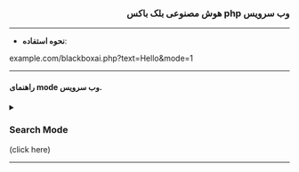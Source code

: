 ### <div dir="rtl">وب سرویس php هوش مصنوعی بلک باکس</div>
***
* **نحوه استفاده**:

example.com/blackboxai.php?text=Hello&mode=1
***

#### راهنمای mode وب سرویس.

<details markdown="1"> <summary><h3>Search Mode</h3> (click here)</summary> 

| Mode | Search Type |
| - | - |
| **Mode 0** | **Search the AI ​​database** |
| **Mode 1** | **Search the internet with the help of ai and write the appropriate answer** |

</details>


***
